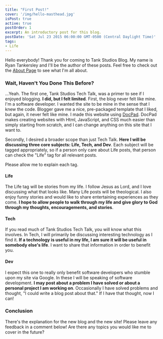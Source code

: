 ```yaml
---
title: "First Post!"
cover: '/img/hello-masthead.jpg'
isPost: true
active: true
postOrder: 1
excerpt: An introductory post for this blog.
postDate: 'Sat Jul 23 2015 06:00:00 GMT-0500 (Central Daylight Time)'
tags:
- Life
---
```


Hello everybody!  Thank you for coming to Tank Studios Blog.  My name is Ryan Tankersley 
and I'll be the author of these posts.  Feel free to check out the <a title="About Page" href="blog.tankstudios.net/about.html">About Page</a> to see what I'm all about.

<h3>Wait, Haven't You Done This Before?</h3>

...Yeah.  The first one, Tank Studios Tech Talk, was a primer to see if I enjoyed blogging.  <strong>I did, but I felt limited</strong>. 
First, the blog never felt like mine.  I'm a software developer.  I wanted the site to be mine in the sense that I knew the code.  Blogger gave me 
a nice, pre-packaged template that I liked, but again, it never felt like mine.  I made this website using <a title="DocPad" href="http://www.docpad.org/">DocPad</a>.
DocPad makes creating websites with Html, JavaScript, and CSS much easier than simply starting from scratch, and I can change anything on this site
that I want to.

Secondly, I desired a broader scope than just Tech Talk.  <strong>Here I will be discussing three core subjects: Life, Tech, and Dev</strong>.
Each subject will be tagged appropriately, so if a person only care about Life posts, that person can check the "Life" tag for all relevant posts.

Please allow me to explain each tag.

<h4>Life</h4>

The Life tag will be stories from my life.  I follow Jesus as Lord, and I love discussing what that looks like.  Many Life posts will be theological.
I also enjoy funny stories and would like to share entertaining experiences as they come.  <strong>I hope to allow people to walk through my life and
give glory to God through my thoughts, encouragements, and stories</strong>.

<h4>Tech</h4>

If you read much of Tank Studios Tech Talk, you will know what this involves.  In Tech, I will primarily be discussing interesting technology as I find it.
<strong>If a technology is useful in my life, I am sure it will be useful in somebody else's life</strong>.  I want to share that information in order to benefit you.

<h4>Dev</h4>

I expect this one to really only benefit software developers who stumble upon my site via Google.  In these I will be speaking of software development.
<strong>I may post about a problem I have solved or about a personal project I am working on</strong>.  Occasionally I have solved problems and thought, "I could write a blog post about that."
If I have that thought, now I can!

<h3>Conclusion</h3>

There's the explanation for the new blog and the new site!  Please leave any feedback in a comment below!  Are there any topics you would like me to cover in the future?